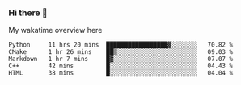 ### Hi there 👋

<!--
**Jassy930/Jassy930** is a ✨ _special_ ✨ repository because its `README.md` (this file) appears on your GitHub profile.

Here are some ideas to get you started:

- 🔭 I’m currently working on ...
- 🌱 I’m currently learning ...
- 👯 I’m looking to collaborate on ...
- 🤔 I’m looking for help with ...
- 💬 Ask me about ...
- 📫 How to reach me: ...
- 😄 Pronouns: ...
- ⚡ Fun fact: ...
-->

My wakatime overview here
<!--START_SECTION:waka-->
```text
Python     11 hrs 20 mins  █████████████████▓░░░░░░░   70.82 % 
CMake      1 hr 26 mins    ██▒░░░░░░░░░░░░░░░░░░░░░░   09.03 % 
Markdown   1 hr 7 mins     █▓░░░░░░░░░░░░░░░░░░░░░░░   07.07 % 
C++        42 mins         █░░░░░░░░░░░░░░░░░░░░░░░░   04.43 % 
HTML       38 mins         █░░░░░░░░░░░░░░░░░░░░░░░░   04.04 % 
```
<!--END_SECTION:waka-->
